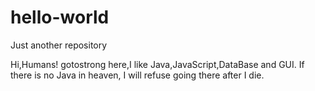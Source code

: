 # hello-world
Just another repository

Hi,Humans!
gotostrong here,I like Java,JavaScript,DataBase and GUI.
If there is no Java in heaven, I will refuse going there after I die.
